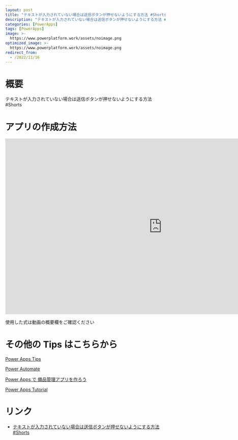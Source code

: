 ```yaml
---
layout: post
title: "テキストが入力されていない場合は送信ボタンが押せないようにする方法 #Shorts"
description: "テキストが入力されていない場合は送信ボタンが押せないようにする方法 #Shortsを動画で分かりやすく解説"
categories: [PowerApps]
tags: [PowerApps]
image: >-
  https://www.powerplatform.work/assets/noimage.png
optimized_image: >-
  https://www.powerplatform.work/assets/noimage.png
redirect_from:
  - /2022/11/16
---
```



#  概要

テキストが入力されていない場合は送信ボタンが押せないようにする方法 #Shorts


# アプリの作成方法

<iframe width="983" height="553" src="https://www.youtube.com/embed/VGp_NzerYsQ" title="YouTube video player" frameborder="0" allow="accelerometer; autoplay; clipboard-write; encrypted-media; gyroscope; picture-in-picture" allowfullscreen></iframe>


使用した式は動画の概要欄をご確認ください


# その他の Tips はこちらから

[Power Apps Tips](https://www.youtube.com/watch?v=VrAQf3JQ7yM&list=PLVhFi1fb3DqakSLVMn22DDcySXh9jtzi- )


[Power Automate](https://www.youtube.com/watch?v=-YnJYT0ASEM&list=PLVhFi1fb3Dqbzic6GieqnLFgD3aTj-eHA)


[Power Apps で 備品管理アプリを作ろう](https://www.youtube.com/playlist?list=PLVhFi1fb3DqZM3HKb8Hea6XEL96990Fyn)


[Power Apps Tutorial](https://www.youtube.com/playlist?list=PLVhFi1fb3DqalxpL974VvAJvV4iWoSbe_)


# リンク


- [テキストが入力されていない場合は送信ボタンが押せないようにする方法 #Shorts](https://www.youtube.com/watch?v=VGp_NzerYsQ)

